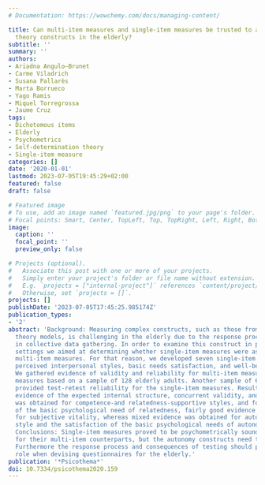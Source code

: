 ```yaml
---
# Documentation: https://wowchemy.com/docs/managing-content/

title: Can multi-item measures and single-item measures be trusted to assess self-determination
  theory constructs in the elderly?
subtitle: ''
summary: ''
authors:
- Ariadna Angulo—Brunet
- Carme Viladrich
- Susana Pallarès
- Marta Borrueco
- Yago Ramis
- Miquel Torregrossa
- Jaume Cruz
tags:
- Dichotomous items
- Elderly
- Psychometrics
- Self-determination theory
- Single-item measure
categories: []
date: '2020-01-01'
lastmod: 2023-07-05T19:45:29+02:00
featured: false
draft: false

# Featured image
# To use, add an image named `featured.jpg/png` to your page's folder.
# Focal points: Smart, Center, TopLeft, Top, TopRight, Left, Right, BottomLeft, Bottom, BottomRight.
image:
  caption: ''
  focal_point: ''
  preview_only: false

# Projects (optional).
#   Associate this post with one or more of your projects.
#   Simply enter your project's folder or file name without extension.
#   E.g. `projects = ["internal-project"]` references `content/project/deep-learning/index.md`.
#   Otherwise, set `projects = []`.
projects: []
publishDate: '2023-07-05T17:45:25.985174Z'
publication_types:
- '2'
abstract: 'Background: Measuring complex constructs, such as those from self-determination
  theory models, is challenging in the elderly due to the response process, particularly
  in collective data gathering. In order to examine this construct in physical activity
  settings we aimed at determining whether single-item measures were as good as pre-existing
  multi-item measures. For that reason, we developed seven single-item measures targeting
  perceived interpersonal styles, basic needs satisfaction, and well-being. Method:
  We gathered evidence of validity and reliability for multi-item measures and single-item
  measures based on a sample of 128 elderly adults. Another sample of 62 elderly adults
  provided test-retest reliability for the single-item measures. Results: Favourable
  evidence of the expected internal structure, concurrent validity, and reliability
  was obtained for competence-and relatedness-supportive styles, and for satisfaction
  of the basic psychological need of relatedness, fairly good evidence was obtained
  for subjective vitality, whereas mixed evidence was obtained for autonomy-supportive
  style and the satisfaction of the basic psychological needs of autonomy and competence.
  Conclusions: Single-item measures proved to be psychometrically sound substitutes
  for their multi-item counterparts, but the autonomy constructs need to be reconsidered.
  Furthermore the response process and consequences of testing should play a prominent
  role when devising questionnaires for the elderly.'
publication: '*Psicothema*'
doi: 10.7334/psicothema2020.159
---
```

